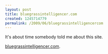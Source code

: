 ```yaml
--- 
layout: post
title: bluegrassintelligencer.com
created: 1245714779
permalink: /2009/06/bluegrassintelligencercom
---
```

It's about time somebody told me about this site.

<a href="http://bluegrassintelligencer.com/">bluegrassintelligencer.com</a>.
